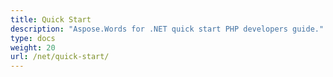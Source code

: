 ```yaml
---
title: Quick Start
description: "Aspose.Words for .NET quick start PHP developers guide."
type: docs
weight: 20
url: /net/quick-start/
---
```



